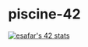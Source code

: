 # piscine-42

[![esafar's 42 stats](https://badge42.vercel.app/api/v2/cl6l739qg00490gialxmtgsrk/stats?cursusId=9&coalitionId=piscine)](https://github.com/JaeSeoKim/badge42)
